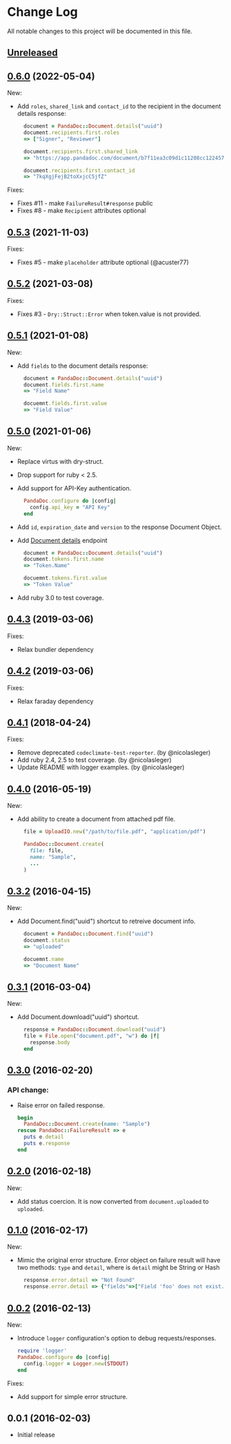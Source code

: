 # Change Log

All notable changes to this project will be documented in this file.

## [Unreleased]

## [0.6.0][] (2022-05-04)

New:

- Add `roles`, `shared_link` and `contact_id` to the recipient in the document details response:
  ```ruby
    document = PandaDoc::Document.details("uuid")
    document.recipients.first.roles
    => ["Signer", "Reviewer"]

    document.recipients.first.shared_link
    => "https://app.pandadoc.com/document/b7f11ea3c09d1c11208cc122457d4f3a2829d364"

    document.recipients.first.contact_id
    => "7kqXgjFejB2toXxjcC5jfZ"
  ```

Fixes:

- Fixes #11 - make `FailureResult#response` public
- Fixes #8 - make `Recipient` attributes optional

## [0.5.3][] (2021-11-03)

Fixes:

- Fixes #5 - make `placeholder` attribute optional (@acuster77)

## [0.5.2][] (2021-03-08)

Fixes:

- Fixes #3 - `Dry::Struct::Error` when token.value is not provided.

## [0.5.1][] (2021-01-08)

New:

- Add `fields` to the document details response:
  ```ruby
    document = PandaDoc::Document.details("uuid")
    document.fields.first.name
    => "Field Name"

    docuemnt.fields.first.value
    => "Field Value"
  ```

## [0.5.0][] (2021-01-06)

New:

- Replace virtus with dry-struct.
- Drop support for ruby < 2.5.
- Add support for API-Key authentication.
  ```ruby
    PandaDoc.configure do |config|
      config.api_key = "API Key"
    end
  ```

- Add `id`, `expiration_date` and `version` to the response Document Object.
- Add [Document details](https://developers.pandadoc.com/reference#document-details) endpoint
  ```ruby
    document = PandaDoc::Document.details("uuid")
    document.tokens.first.name
    => "Token.Name"

    docuemnt.tokens.first.value
    => "Token Value"
  ```

- Add ruby 3.0 to test coverage.

## [0.4.3][] (2019-03-06)

Fixes:

- Relax bundler dependency

## [0.4.2][] (2019-03-06)

Fixes:

- Relax faraday dependency

## [0.4.1][] (2018-04-24)

Fixes:

- Remove deprecated `codeclimate-test-reporter`. (by @nicolasleger)
- Add ruby 2.4, 2.5 to test coverage. (by @nicolasleger)
- Update README with logger examples. (by @nicolasleger)

## [0.4.0][] (2016-05-19)

New:

- Add ability to create a document from attached pdf file.

  ```ruby
    file = UploadIO.new("/path/to/file.pdf", "application/pdf")

    PandaDoc::Document.create(
      file: file,
      name: "Sample",
      ...
    )
  ```

## [0.3.2][] (2016-04-15)

New:

- Add Document.find("uuid") shortcut to retreive document info.

  ```ruby
    document = PandaDoc::Document.find("uuid")
    document.status
    => "uploaded"

    docuemnt.name
    => "Document Name"
  ```

## [0.3.1][] (2016-03-04)

New:

- Add Document.download("uuid") shortcut.

  ```ruby
    response = PandaDoc::Document.download("uuid")
    file = File.open("document.pdf", "w") do |f|
      response.body
    end
  ```

## [0.3.0][] (2016-02-20)

### API change:

- Raise error on failed response.

  ```ruby
  begin
    PandaDoc::Document.create(name: "Sample")
  rescue PandaDoc::FailureResult => e
    puts e.detail
    puts e.response
  end
  ```

## [0.2.0][] (2016-02-18)

New:

- Add status coercion. It is now converted from `document.uploaded` to `uploaded`.

## [0.1.0][] (2016-02-17)

New:

- Mimic the original error structure. Error object on failure result will have
  two methods: `type` and `detail`, where is `detail` might be String or Hash

  ```ruby
    response.error.detail => "Not Found"
    response.error.detail => {"fields"=>["Field 'foo' does not exist."]}
  ```


## [0.0.2][] (2016-02-13)

New:

- Introduce `logger` configuration's option to debug requests/responses.

  ```ruby
  require 'logger'
  PandaDoc.configure do |config|
    config.logger = Logger.new(STDOUT)
  end
  ```

Fixes:

- Add support for simple error structure.

## 0.0.1 (2016-02-03)

- Initial release

[Unreleased]: https://github.com/opti/panda_doc/compare/v0.6.0...HEAD
[0.6.0]: https://github.com/opti/panda_doc/compare/v0.5.3...v0.6.0
[0.5.3]: https://github.com/opti/panda_doc/compare/v0.5.2...v0.5.3
[0.5.2]: https://github.com/opti/panda_doc/compare/v0.5.1...v0.5.2
[0.5.1]: https://github.com/opti/panda_doc/compare/v0.5.0...v0.5.1
[0.5.0]: https://github.com/opti/panda_doc/compare/v0.4.3...v0.5.0
[0.4.3]: https://github.com/opti/panda_doc/compare/v0.4.2...v0.4.3
[0.4.2]: https://github.com/opti/panda_doc/compare/v0.4.1...v0.4.2
[0.4.1]: https://github.com/opti/panda_doc/compare/v0.4.0...v0.4.1
[0.4.0]: https://github.com/opti/panda_doc/compare/v0.3.2...v0.4.0
[0.3.2]: https://github.com/opti/panda_doc/compare/v0.3.1...v0.3.2
[0.3.1]: https://github.com/opti/panda_doc/compare/v0.3.0...v0.3.1
[0.3.0]: https://github.com/opti/panda_doc/compare/v0.2.0...v0.3.0
[0.2.0]: https://github.com/opti/panda_doc/compare/v0.1.0...v0.2.0
[0.1.0]: https://github.com/opti/panda_doc/compare/v0.0.2...v0.1.0
[0.0.2]: https://github.com/opti/panda_doc/compare/v0.0.1...v0.0.2
